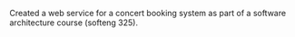 Created a web service for a concert booking system as part of a software architecture course (softeng 325).
